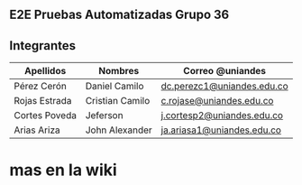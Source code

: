 ## E2E Pruebas Automatizadas Grupo 36
## Integrantes

| Apellidos | Nombres | Correo @uniandes | 
| --------- | --------| ---------------- | 
| Pérez Cerón   |  Daniel Camilo         | dc.perezc1@uniandes.edu.co  |  
| Rojas Estrada |  Cristian Camilo       |  c.rojase@uniandes.edu.co   |  
| Cortes Poveda   |  Jeferson         | j.cortesp2@uniandes.edu.co  |  
| Arias Ariza   |  John Alexander        |  ja.ariasa1@uniandes.edu.co |   

# mas en la wiki

